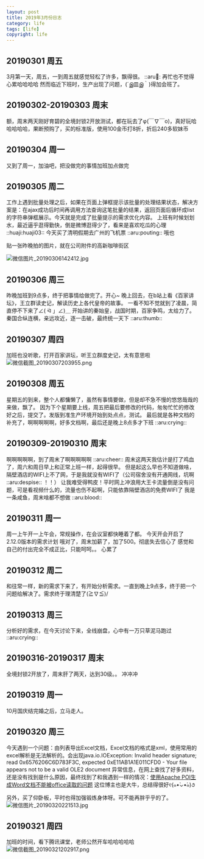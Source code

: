```yaml
---
layout: post
title: 2019年3月份日志
category: life
tags: [life]
copyright: life
---
```


## 20190301 周五
3月第一天，周五，一到周五就感觉轻松了许多，飘得很。 ::aru:tongue:: 再忙也不觉得心累哈哈哈哈
然而临近下班时，生产出现了问题，(´இ皿இ｀)得加会班了。
## 20190302-20190303 周末
额，周末两天刚好育碧的全境封锁2开放测试，都在玩去了φ(￣∇￣o)，真好玩哈哈哈哈哈，果断预购了，买的标准版，使用100金币打8折，折后240多软妹币
## 20190304 周一
又到了周一，加油吧，把没做完的事情加班加点做完
## 20190305 周二
工作上遇到批量处理之后，如果在页面上弹框提示该批量的处理结果状态，解决方案是：在ajax成功后时间再调用方法查询这笔批量的结果，返回页面后循环成list的字符串弹框展示。今天就是完成了批量提示的需求优化内容。
上班有时候划划水，最近逼乎逛得勤快，倒是微博逛得少了，看来是喜欢吃瓜的心理 ::huaji:huaji03:: 
今天买了清明假期去广州的飞机票 ::aru:pouting:: 哦也

贴一张昨晚拍的图片，就在公司附件的高新咖啡街区

![微信图片_20190306142412.jpg][1]

## 20190306 周三
昨晚加班到9点多，终于把事情给做完了。开心~
晚上回去，在b站上看《百家讲坛》，王立群读史记，解读历史上各代皇帝的故事。
一看不知不觉就到了凌晨，简直停不下来了∠( ᐛ 」∠)＿
开始讲的秦始皇，战国时期，百家争鸣，太给力了。
秦国合纵连横，亲远攻近，逐一击破，最终统一天下 ::aru:thumb:: 
## 20190307 周四
加班也没听歌，打开百家讲坛，听王立群度史记，太有意思啦
![微信截图_20190307203955.png][2]
## 20190308 周五
星期五的到来，整个人都慵懒了，虽然有事情要做，但是却不急不慢的悠悠哉哉的来做，飘了。
因为下个星期要上线，周五把最后要修改的代码，匆匆忙忙的修改好之后，提交了。发版到准生产环境开始到处点点，测试。
最后就是各种文档的补充了，啊啊啊啊啊，好多文档啊，最后还是晚上8点多才下班 ::aru:crying:: 
## 20190309-20190310 周末
啊啊啊啊啊，到了周末了啊啊啊啊啊 ::aru:cheer:: 
周末这两天我估计是打了鸡血了，周六和周日早上和正常上班一样，起得很早。
但是起这么早也不知道做啥，隔壁酒店的WIFI上不了网，于是我就没有WIFI了（公司宿舍没有开通网线，坑啊 ::aru:despise:: ！！）
让我难受得鸭皮！平时网上冲浪用大王卡流量倒是没有问题，可是看视频什么的，流量也伤不起啊，只能依靠隔壁酒店的免费WIFI了
我是一条咸鱼，周末啥都不想做 ::aru:blood:: 
## 20190311 周一
周一上午开一上午会，常规操作，在会议室都快睡着了都。
今天开会开启了2.12.0版本的需求计划
哦对了，周末加薪了，加了500。彻底失去信心了
感觉和自己的付出完全不成正比，只能呵呵。。
心累了
## 20190312 周二
和往常一样，新的需求下来了，有开始分析需求。一直到晚上9点多，终于把一个问题给解决了。需求终于理清楚了(≧∇≦)/

## 20190313 周三
分析好的需求，在今天讨论下来，全线崩盘，心中有一万只草泥马跑过 ::aru:crying:: 

## 20190316-20190317 周末
全境封锁2开放了，周末肝了两天，达到30级。。
冲冲冲

## 20190319 周一
10月国庆结完婚之后，立马走人。

## 20190320 周三
今天遇到一个问题：由列表导出Excel文档，Excel文档的格式是xml，使用常用的excel解析是无法解析的。会出现java.io.IOException: Invalid header signature; read 0x6576206C6D783F3C, expected 0xE11AB1A1E011CFD0 - Your file appears not to be a valid OLE2 document 异常信息，在网上查找了好多资料，还是没有找到是什么原因，最终找到了和我遇到一样的情况：[使用Apache POI生成Word文档不能被office读取的问题][3]
这位博主也是大牛，总结得很好୧(๑•̀⌄•́๑)૭

另外，买了仰卧板，平时也得加强锻炼身体呀。可不能再胖乎乎的了。
![微信图片_20190320221513.jpg][4]

## 20190321 周四
加班的时间，看下腾讯课堂，老师公然开车哈哈哈哈哈
![微信截图_20190321202917.png][5]


  [1]: https://niaobulashi.com/usr/uploads/2019/03/3957195680.jpg
  [2]: https://niaobulashi.com/usr/uploads/2019/03/957458222.png
  [3]: https://www.fanyeong.com/2016/03/20/%E4%BD%BF%E7%94%A8apache-poi%E7%94%9F%E6%88%90word%E6%96%87%E6%A1%A3%E4%B8%8D%E8%83%BD%E8%A2%ABoffice%E8%AF%BB%E5%8F%96%E7%9A%84%E9%97%AE%E9%A2%98/
  [4]: https://niaobulashi.com/usr/uploads/2019/03/3900417658.jpg
  [5]: https://niaobulashi.com/usr/uploads/2019/03/4242655620.png